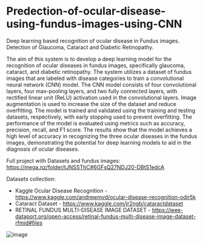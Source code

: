 # Predection-of-ocular-disease-using-fundus-images-using-CNN
Deep learning based recognition of ocular disease in Fundus images. Detection of Glaucoma, Cataract and Diabetic Retinopathy.

The aim of this system is to develop a deep learning model for the recognition of ocular diseases in fundus images, specifically glaucoma, cataract, and diabetic retinopathy. The system utilizes a dataset of fundus images that are labeled with disease categories to train a convolutional neural network (CNN) model. The CNN model consists of four convolutional layers, four max-pooling layers, and two fully connected layers, with rectified linear unit (ReLU) activation used in the convolutional layers. Image augmentation is used to increase the size of the dataset and reduce overfitting. The model is trained and validated using the training and testing datasets, respectively, with early stopping used to prevent overfitting. The performance of the model is evaluated using metrics such as accuracy, precision, recall, and F1 score. The results show that the model achieves a high level of accuracy in recognizing the three ocular diseases in the fundus images, demonstrating the potential for deep learning models to aid in the diagnosis of ocular diseases.

Full project with Datasets and fundus images:
https://mega.nz/folder/tJNSSThC#6GFsQ27NDJ20-DBtS1edcA

Datasets collection:
- Kaggle Ocular Disease Recognition - https://www.kaggle.com/andrewmvd/ocular-disease-recognition-odir5k
- Cataract Dataset - https://www.kaggle.com/jr2ngb/cataractdataset
- RETINAL FUNDUS MULTI-DISEASE IMAGE DATASET - https://ieee-dataport.org/open-access/retinal-fundus-multi-disease-image-dataset-rfmid#files 

![image](https://user-images.githubusercontent.com/111478964/234297148-19282ffe-84aa-42d4-934a-07c32ba9ecaf.png)
